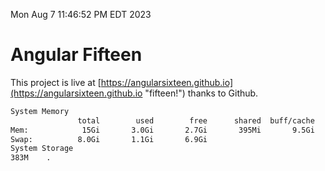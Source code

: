 Mon Aug  7 11:46:52 PM EDT 2023

# Angular Fifteen


This project is live at [https://angularsixteen.github.io](https://angularsixteen.github.io "fifteen!") thanks to Github.

```bash
System Memory
               total        used        free      shared  buff/cache   available
Mem:            15Gi       3.0Gi       2.7Gi       395Mi       9.5Gi        11Gi
Swap:          8.0Gi       1.1Gi       6.9Gi
System Storage
383M	.
```
```bash
